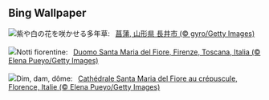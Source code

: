 ## Bing Wallpaper
![](https://www.bing.com/th?id=OHR.Ayame2024_JA-JP3356201078_UHD.jpg&w=1000)紫や白の花を咲かせる多年草:&nbsp;&ensp;[菖蒲, 山形県 長井市 (© gyro/Getty Images)](https://www.bing.com/th?id=OHR.Ayame2024_JA-JP3356201078_UHD.jpg)
<br><br/>
![](https://www.bing.com/th?id=OHR.FlorenceDuomo_IT-IT5589174181_UHD.jpg&w=1000)Notti fiorentine:&nbsp;&ensp;[Duomo Santa Maria del Fiore, Firenze, Toscana, Italia (© Elena Pueyo/Getty Images)](https://www.bing.com/th?id=OHR.FlorenceDuomo_IT-IT5589174181_UHD.jpg)
<br><br/>
![](https://www.bing.com/th?id=OHR.FlorenceDuomo_FR-FR6562213181_UHD.jpg&w=1000)Dim, dam, dôme:&nbsp;&ensp;[Cathédrale Santa Maria del Fiore au crépuscule, Florence, Italie (© Elena Pueyo/Getty Images)](https://www.bing.com/th?id=OHR.FlorenceDuomo_FR-FR6562213181_UHD.jpg)
<br><br/>
